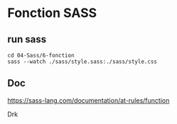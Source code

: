 # Fonction SASS

## run sass
```
cd 04-Sass/6-fonction
sass --watch ./sass/style.sass:./sass/style.css
```

## Doc
https://sass-lang.com/documentation/at-rules/function


Drk